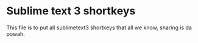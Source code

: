 # Sublime text 3 shortkeys

This file is to put all sublimetext3 shortkeys that all we know, sharing is da powah.
